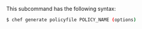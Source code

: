 This subcommand has the following syntax:

``` bash
$ chef generate policyfile POLICY_NAME (options)
```
